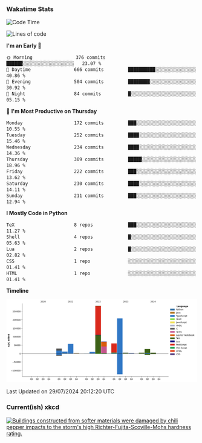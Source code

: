 ### Wakatime Stats
<!--START_SECTION:waka-->
![Code Time](http://img.shields.io/badge/Code%20Time-2%2C792%20hrs%206%20mins-blue)

![Lines of code](https://img.shields.io/badge/From%20Hello%20World%20I%27ve%20Written-777.5%20thousand%20lines%20of%20code-blue)

**I'm an Early 🐤** 

```text
🌞 Morning                376 commits         ██████░░░░░░░░░░░░░░░░░░░   23.07 % 
🌆 Daytime                666 commits         ██████████░░░░░░░░░░░░░░░   40.86 % 
🌃 Evening                504 commits         ████████░░░░░░░░░░░░░░░░░   30.92 % 
🌙 Night                  84 commits          █░░░░░░░░░░░░░░░░░░░░░░░░   05.15 % 
```
📅 **I'm Most Productive on Thursday** 

```text
Monday                   172 commits         ███░░░░░░░░░░░░░░░░░░░░░░   10.55 % 
Tuesday                  252 commits         ████░░░░░░░░░░░░░░░░░░░░░   15.46 % 
Wednesday                234 commits         ████░░░░░░░░░░░░░░░░░░░░░   14.36 % 
Thursday                 309 commits         █████░░░░░░░░░░░░░░░░░░░░   18.96 % 
Friday                   222 commits         ███░░░░░░░░░░░░░░░░░░░░░░   13.62 % 
Saturday                 230 commits         ████░░░░░░░░░░░░░░░░░░░░░   14.11 % 
Sunday                   211 commits         ███░░░░░░░░░░░░░░░░░░░░░░   12.94 % 
```


**I Mostly Code in Python** 

```text
TeX                      8 repos             ███░░░░░░░░░░░░░░░░░░░░░░   11.27 % 
Shell                    4 repos             █░░░░░░░░░░░░░░░░░░░░░░░░   05.63 % 
Lua                      2 repos             █░░░░░░░░░░░░░░░░░░░░░░░░   02.82 % 
CSS                      1 repo              ░░░░░░░░░░░░░░░░░░░░░░░░░   01.41 % 
HTML                     1 repo              ░░░░░░░░░░░░░░░░░░░░░░░░░   01.41 % 
```



**Timeline**

![Lines of Code chart](https://raw.githubusercontent.com/joshuajeschek/joshuajeschek/main/assets/bar_graph.png)


 Last Updated on 29/07/2024 20:12:20 UTC
<!--END_SECTION:waka-->

### Current(ish) xkcd
<a id="xkcd-a" title="Buildings constructed from softer materials were damaged by chili pepper impacts to the storm's high Richter-Fujita-Scoville-Mohs hardness rating." href="https://www.xkcd.com" target="_blank">
        <img align="center" id="xkcd-img" src="https://imgs.xkcd.com/comics/chili_tornado_quake.png" alt="Buildings constructed from softer materials were damaged by chili pepper impacts to the storm's high Richter-Fujita-Scoville-Mohs hardness rating." height=300 />
</a>
